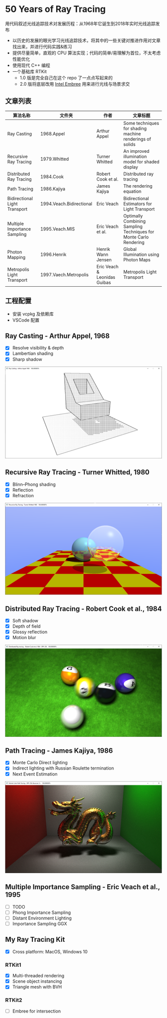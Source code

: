 # 50 Years of Ray Tracing

用代码叙述光线追踪技术对发展历程：从1968年它诞生到2018年实时光线追踪发布

- 以历史的发展的眼光学习光线追踪技术，将其中的一些关键对推进作用对文章找出来，并进行代码实践&练习
- 提供尽量简单，直观的 CPU 算法实现；代码的简单/易理解为首位，不太考虑性能优化
- 使用现代 C++ 编程
- 一个基础库 RTKit
   - 1.0 版是完全自己在这个 repo 了一点点写起来的
   - 2.0 版将底层改用 [Intel Embree](https://www.embree.org/) 用来进行光线与场景求交

## 文章列表

| 算法名称 | 文件夹  |  作者    |  文章标题    |
| -- | --  |  --  |  --  |
| Ray Casting |  1968.Appel   | Arthur Appel |  Some techniques for shading machine renderings of solids    |
| Recursive Ray Tracing |  1979.Whitted | Turner Whitted  |  An improved illumination model for shaded display   |
| Distributed Ray Tracing |  1984.Cook    | Robert Cook et al. | Distributed ray tracing  |
| Path Tracing |  1986.Kajiya  | James Kajiya | The rendering equation  |
| Bidirectional Light Transport | 1994.Veach.Bidirectional | Eric Veach | Bidirectional Estimators for Light Transport |
| Multiple Importance Sampling | 1995.Veach.MIS | Eric Veach et al. | Optimally Combining Sampling Techniques for Monte Carlo Rendering |
| Photon Mapping|  1996.Henrik  | Henrik Wann Jensen | Global Illumination using Photon Maps  |
| Metropolis Light Transport|  1997.Vaech.Metropolis  |Eric Veach & Leonidas Guibas | Metropolis Light Transport |


## 工程配置

- 安装 vcpkg 及依赖库
- VSCode 配置

## Ray Casting - Arthur Appel, 1968

- [x] Resolve visibility & depth
- [x] Lambertian shading
- [x] Sharp shadow

![Screen Shot](./1968.Appel/images/Screen-Shot-2020-06-30b.png)

## Recursive Ray Tracing - Turner Whitted, 1980

- [x] Blinn–Phong shading
- [x] Reflection
- [x] Refraction

![Screen Shot](./1980.Whitted/images/ScreenShot-2020-07-10b.png)

## Distributed Ray Tracing - Robert Cook et al., 1984

- [x] Soft shadow
- [x] Depth of field
- [x] Glossy reflection
- [x] Motion blur

![Screen Shot](./1984.Cook/images/ScreenShot-2020-07-05b.png)

## Path Tracing - James Kajiya, 1986

- [x] Monte Carlo Direct lighting
- [x] Indirect lighting with Russian Roulette termination
- [x] Next Event Estimation

![Screen Shot](./1986.Kajiya/images/ScreenShot-2020-07-19.png)

## Multiple Importance Sampling - Eric Veach et al., 1995

- [ ] TODO
- [ ] Phong Importance Sampling
- [ ] Distant Environment Lighting
- [ ] Importance Sampling GGX

## My Ray Tracing Kit

- [x] Cross platform: MacOS, Windows 10

### RTKit1

- [x] Multi-threaded rendering
- [x] Scene object instancing
- [x] Triangle mesh with BVH

### RTKit2

- [ ] Embree for intersection